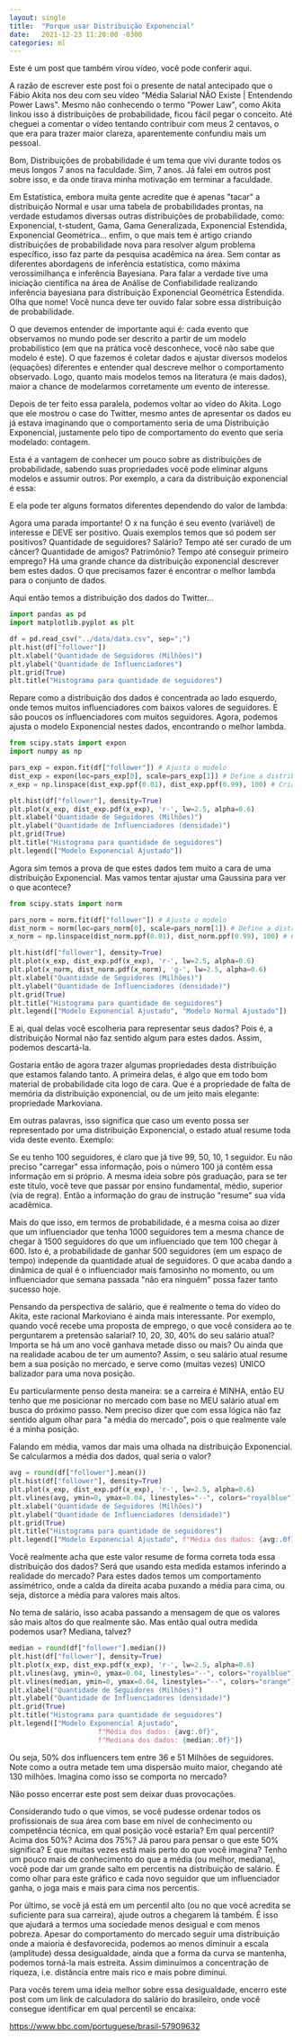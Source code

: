 ```yaml
---
layout: single
title:  "Porque usar Distribuição Exponencial"
date:   2021-12-23 11:20:00 -0300
categories: ml
---
```


Este é um post que também virou vídeo, você pode conferir aqui.

A razão de escrever este post foi o presente de natal antecipado que o Fábio Akita nos deu com seu vídeo "Média Salarial NÃO Existe | Entendendo Power Laws". Mesmo não conhecendo o termo "Power Law", como Akita linkou isso á distribuições de probabilidade, ficou fácil pegar o conceito. Até cheguei a comentar o vídeo tentando contribuir com meus 2 centavos, o que era para trazer maior clareza, aparentemente confundiu mais um pessoal.

Bom, Distribuições de probabilidade é um tema que vivi durante todos os meus longos 7 anos na faculdade. Sim, 7 anos. Já falei em outros post sobre isso, e da onde tirava minha motivação em terminar a faculdade.

Em Estatística, embora muita gente acredite que é apenas "tacar" a distribuição Normal e usar uma tabela de probabilidades prontas, na verdade estudamos diversas outras distribuições de probabilidade, como: Exponencial, t-student, Gama, Gama Generalizada, Exponencial Estendida, Exponencial Geométrica... enfim, o que mais tem é artigo criando distribuições de probabilidade nova para resolver algum problema específico, isso faz parte da pesquisa acadêmica na área. Sem contar as diferentes abordagens de inferência estatística, como máxima verossimilhança e inferência Bayesiana. Para falar a verdade tive uma iniciação científica na área de Análise de Confiabilidade realizando inferência bayesiana para distribuição Exponencial Geométrica Estendida. Olha que nome! Você nunca deve ter ouvido falar sobre essa distribuição de probabilidade.

O que devemos entender de importante aqui é: cada evento que observamos no mundo pode ser descrito a partir de um modelo probabilístico (em que na prática você desconhece, você não sabe que modelo é este). O que fazemos é coletar dados e ajustar diversos modelos (equações) diferentes e entender qual descreve melhor o comportamento observado. Logo, quanto mais modelos temos na literatura (e mais dados), maior a chance de modelarmos corretamente um evento de interesse.

Depois de ter feito essa paralela, podemos voltar ao vídeo do Akita. Logo que ele mostrou o case do Twitter, mesmo antes de apresentar os dados eu já estava imaginando que o comportamento seria de uma Distribuição Exponencial, justamente pelo tipo de comportamento do evento que seria modelado: contagem.

Esta é a vantagem de conhecer um pouco sobre as distribuições de probabilidade, sabendo suas propriedades você pode eliminar alguns modelos e assumir outros. Por exemplo, a cara da distribuição exponencial é essa:

E ela pode ter alguns formatos diferentes dependendo do valor de lambda:

Agora uma parada importante! O x na função é seu evento (variável) de interesse e DEVE ser positivo. Quais exemplos temos que só podem ser positivos? Quantidade de seguidores? Salário? Tempo até ser curado de um câncer? Quantidade de amigos? Patrimônio? Tempo até conseguir primeiro emprego? Há uma grande chance da distribuição exponencial descrever bem estes dados. O que precisamos fazer é encontrar o melhor lambda para o conjunto de dados.

Aqui então temos a distribuição dos dados do Twitter...

```python
import pandas as pd
import matplotlib.pyplot as plt

df = pd.read_csv("../data/data.csv", sep=";")
plt.hist(df["follower"])
plt.xlabel("Quantidade de Seguidores (Milhões)")
plt.ylabel("Quantidade de Influenciadores")
plt.grid(True)
plt.title("Histograma para quantidade de seguidores")
```

Repare como a distribuição dos dados é concentrada ao lado esquerdo, onde temos muitos influenciadores com baixos valores de seguidores. E são poucos os influenciadores com muitos seguidores. Agora, podemos ajusta o modelo Exponencial nestes dados, encontrando o melhor lambda.

```python
from scipy.stats import expon
import numpy as np

pars_exp = expon.fit(df["follower"]) # Ajusta o modelo
dist_exp = expon(loc=pars_exp[0], scale=pars_exp[1]) # Define a distribuição com parâmetros encontrados
x_exp = np.linspace(dist_exp.ppf(0.01), dist_exp.ppf(0.99), 100) # Cria pontos para o modelo ajustado

plt.hist(df["follower"], density=True)
plt.plot(x_exp, dist_exp.pdf(x_exp), 'r-', lw=2.5, alpha=0.6)
plt.xlabel("Quantidade de Seguidores (Milhões)")
plt.ylabel("Quantidade de Influenciadores (densidade)")
plt.grid(True)
plt.title("Histograma para quantidade de seguidores")
plt.legend(["Modelo Exponencial Ajustado"])
```

Agora sim temos a prova de que estes dados tem muito a cara de uma distribuição Exponencial. Mas vamos tentar ajustar uma Gaussina para ver o que acontece?

```python
from scipy.stats import norm

pars_norm = norm.fit(df["follower"]) # Ajusta o modelo
dist_norm = norm(loc=pars_norm[0], scale=pars_norm[1]) # Define a distribuição com parâmetros encontrados
x_norm = np.linspace(dist_norm.ppf(0.01), dist_norm.ppf(0.99), 100) # Cria pontos para o modelo ajustado

plt.hist(df["follower"], density=True)
plt.plot(x_exp, dist_exp.pdf(x_exp), 'r-', lw=2.5, alpha=0.6)
plt.plot(x_norm, dist_norm.pdf(x_norm), 'g-', lw=2.5, alpha=0.6)
plt.xlabel("Quantidade de Seguidores (Milhões)")
plt.ylabel("Quantidade de Influenciadores (densidade)")
plt.grid(True)
plt.title("Histograma para quantidade de seguidores")
plt.legend(["Modelo Exponencial Ajustado", "Modelo Normal Ajustado"])
```

E ai, qual delas você escolheria para representar seus dados? Pois é, a distribuição Normal não faz sentido algum para estes dados. Assim, podemos descartá-la.

Gostaria então de agora trazer algumas propriedades desta distribuição que estamos falando tanto. A primeira delas, é algo que em todo bom material de probabilidade cita logo de cara. Que é a propriedade de falta de memória da distribuição exponencial, ou de um jeito mais elegante: propriedade Markoviana.

Em outras palavras, isso significa que caso um evento possa ser representado por uma distribuição Exponencial, o estado atual resume toda vida deste evento. Exemplo:

Se eu tenho 100 seguidores, é claro que já tive 99, 50, 10, 1 seguidor. Eu não preciso "carregar" essa informação, pois o número 100 já contêm essa informação em si próprio. A mesma ideia sobre pós graduação, para se ter este título, você teve que passar por ensino fundamental, médio, superior (via de regra). Então a informação do grau de instrução "resume" sua vida acadêmica.

Mais do que isso, em termos de probabilidade, é a mesma coisa ao dizer que um influenciador que tenha 1000 seguidores tem a mesma chance de chegar à 1500 seguidores do que um influenciado que tem 100 chegar à 600. Isto é, a probabilidade de ganhar 500 seguidores (em um espaço de tempo) independe da quantidade atual de seguidores. O que acaba dando a dinâmica de qual é o influenciador mais famosinho no momento, ou um influenciador que semana passada "não era ninguém" possa fazer tanto sucesso hoje.

Pensando da perspectiva de salário, que é realmente o tema do vídeo do Akita, este racional Markoviano é ainda mais interessante. Por exemplo, quando você recebe uma proposta de emprego, o que você considera ao te perguntarem a pretensão salarial? 10, 20, 30, 40% do seu salário atual? Importa se há um ano você ganhava metade disso ou mais? Ou ainda que na realidade acabou de ter um aumento? Assim, o seu salário atual resume bem a sua posição no mercado, e serve como (muitas vezes) ÚNICO balizador para uma nova posição.

Eu particularmente penso desta maneira: se a carreira é MINHA, então EU tenho que me posicionar no mercado com base no MEU salário atual em busca do próximo passo. Nem preciso dizer que com essa lógica não faz sentido algum olhar para "a média do mercado", pois o que realmente vale é a minha posição.

Falando em média, vamos dar mais uma olhada na distribuição Exponencial. Se calcularmos a média dos dados, qual seria o valor?

```python
avg = round(df["follower"].mean())
plt.hist(df["follower"], density=True)
plt.plot(x_exp, dist_exp.pdf(x_exp), 'r-', lw=2.5, alpha=0.6)
plt.vlines(avg, ymin=0, ymax=0.04, linestyles="--", colors="royalblue")
plt.xlabel("Quantidade de Seguidores (Milhões)")
plt.ylabel("Quantidade de Influenciadores (densidade)")
plt.grid(True)
plt.title("Histograma para quantidade de seguidores")
plt.legend(["Modelo Exponencial Ajustado", f"Média dos dados: {avg:.0f}"])
```

Você realmente acha que este valor resume de forma correta toda essa distribuição dos dados? Será que usando esta medida estamos inferindo a realidade do mercado? Para estes dados temos um comportamento assimétrico, onde a calda da direita acaba puxando a média para cima, ou seja, distorce a média para valores mais altos.

No tema de salário, isso acaba passando a mensagem de que os valores são mais altos do que realmente são. Mas então qual outra medida podemos usar? Mediana, talvez?

```python
median = round(df["follower"].median())
plt.hist(df["follower"], density=True)
plt.plot(x_exp, dist_exp.pdf(x_exp), 'r-', lw=2.5, alpha=0.6)
plt.vlines(avg, ymin=0, ymax=0.04, linestyles="--", colors="royalblue")
plt.vlines(median, ymin=0, ymax=0.04, linestyles="--", colors="orange")
plt.xlabel("Quantidade de Seguidores (Milhões)")
plt.ylabel("Quantidade de Influenciadores (densidade)")
plt.grid(True)
plt.title("Histograma para quantidade de seguidores")
plt.legend(["Modelo Exponencial Ajustado",
                      f"Média dos dados: {avg:.0f}",
                      f"Mediana dos dados: {median:.0f}"])
```

Ou seja, 50% dos influencers tem entre 36 e 51 Milhões de seguidores. Note como a outra metade tem uma dispersão muito maior, chegando até 130 milhões. Imagina como isso se comporta no mercado?

Não posso encerrar este post sem deixar duas provocações.

Considerando tudo o que vimos, se você pudesse ordenar todos os profissionais de sua área com base em nível de conhecimento ou competência técnica, em qual posição você estaria? Em qual percentil? Acima dos 50%? Acima dos 75%? Já parou para pensar o que este 50% significa? E que muitas vezes está mais perto do que você imagina? Tenho um pouco mais de conhecimento do que a média (ou melhor, mediana), você pode dar um grande salto em percentis na distribuição de salário. É como olhar para este gráfico e cada novo seguidor que um influenciador ganha, o joga mais e mais para cima nos percentis.

Por último, se você já está em um percentil alto (ou no que você acredita se suficiente para sua carreira), ajude outros a chegarem lá também. É isso que ajudará a termos uma sociedade menos desigual e com menos pobreza. Apesar do comportamento do mercado seguir uma distribuição onde a maioria é desfavorecida, podemos ao menos diminuir a escala (amplitude) dessa desigualdade, ainda que a forma da curva se mantenha, podemos torná-la mais estreita. Assim diminuímos a concentração de riqueza, i.e. distância entre mais rico e mais pobre diminui.

Para vocês terem uma ideia melhor sobre essa desigualdade, encerro este post com um link de calculadora do salário do brasileiro, onde você consegue identificar em qual percentil se encaixa: 

https://www.bbc.com/portuguese/brasil-57909632